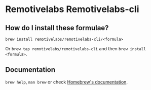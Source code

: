 # Remotivelabs Remotivelabs-cli

## How do I install these formulae?

`brew install remotivelabs/remotivelabs-cli/<formula>`

Or `brew tap remotivelabs/remotivelabs-cli` and then `brew install <formula>`.

## Documentation

`brew help`, `man brew` or check [Homebrew's documentation](https://docs.brew.sh).

